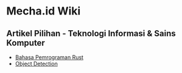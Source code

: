 # Mecha.id Wiki

## Artikel Pilihan - Teknologi Informasi &amp; Sains Komputer

- [Bahasa Pemrograman Rust](/bahasa-pemrograman/rust/)
- [Object Detection](/kecerdasan-buatan/object-detection/)

